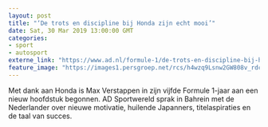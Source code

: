 ```yaml
---
layout: post
title: "‘De trots en discipline bij Honda zijn echt mooi’"
date: Sat, 30 Mar 2019 13:00:00 GMT
categories: 
- sport 
- autosport 
externe_link: "https://www.ad.nl/formule-1/de-trots-en-discipline-bij-honda-zijn-echt-mooi~a1581a1e/"
feature_image: "https://images1.persgroep.net/rcs/h4wzq9Lsnw2GW808v_rdczrUPgQ/diocontent/144410758/_fitwidth/400/?appId=21791a8992982cd8da851550a453bd7f&quality=0.7"
---
```


Met dank aan Honda is Max Verstappen in zijn vijfde Formule 1-jaar aan een nieuw hoofdstuk begonnen. AD Sportwereld sprak in Bahrein met de Nederlander over nieuwe motivatie, huilende Japanners, titelaspiraties en de taal van succes.
